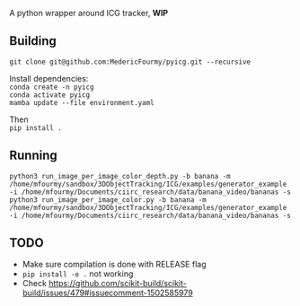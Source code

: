 A python wrapper around ICG tracker, __WIP__

Building
----

`git clone git@github.com:MedericFourmy/pyicg.git --recursive`

Install dependencies:  
`conda create -n pyicg`  
`conda activate pyicg`  
`mamba update --file environment.yaml`

Then  
`pip install .`

Running
----
```python3 run_image_per_image_color_depth.py -b banana -m /home/mfourmy/sandbox/3DObjectTracking/ICG/examples/generator_example -i /home/mfourmy/Documents/ciirc_research/data/banana_video/bananas -s```
```python3 run_image_per_image_color.py -b banana -m /home/mfourmy/sandbox/3DObjectTracking/ICG/examples/generator_example -i /home/mfourmy/Documents/ciirc_research/data/banana_video/bananas -s```



TODO
----
* Make sure compilation is done with RELEASE flag
* `pip install -e .` not working
* Check https://github.com/scikit-build/scikit-build/issues/479#issuecomment-1502585979
